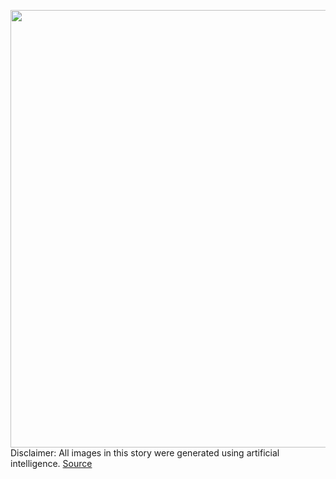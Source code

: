 <img src='https://cdn.vox-cdn.com/thumbor/evJfEuFrF9sN9WY2_UMK61yXUy8=/0x0:1024x1024/1200x675/filters:focal(324x515:486x677)/cdn.vox-cdn.com/uploads/chorus_image/image/70963292/7310533f_46b5_4856_8761_8d6287486d3c_1024x1024.0.png' width='700px' /><br/>
Disclaimer: All images in this story were generated using artificial intelligence.
<a href='https://www.theverge.com/23162454/openai-dall-e-image-generation-tool-creative-revolution'> Source <a/>